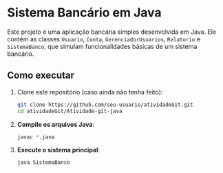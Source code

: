 # Sistema Bancário em Java

Este projeto é uma aplicação bancária simples desenvolvida em Java. Ele contém as classes `Usuario`, `Conta`, `GerenciadorUsuarios`, `Relatorio` e `SistemaBanco`, que simulam funcionalidades básicas de um sistema bancário.

## Como executar

1. Clone este repositório (caso ainda não tenha feito):

   ```bash
   git clone https://github.com/seu-usuario/atividadeGit.git
   cd atividadeGit/Atividade-git-java

2. **Compile os arquivos Java**:

   ```bash
   javac *.java
   ```
3. **Execute o sistema principal**:

   ```bash
   java SistemaBanco
   ```
